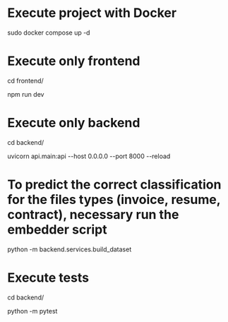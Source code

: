 # Execute project with Docker

sudo docker compose up -d

# Execute only frontend 

cd frontend/

npm run dev

# Execute only backend

cd backend/

uvicorn api.main:api --host 0.0.0.0 --port 8000 --reload

# To predict the correct classification for the files types (invoice, resume, contract), necessary run the embedder script

python -m backend.services.build_dataset

# Execute tests

cd backend/

python -m pytest